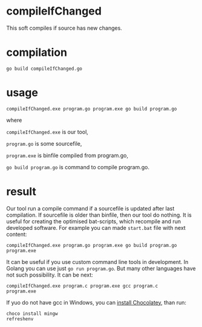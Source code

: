 # compileIfChanged
This soft compiles if source has new changes.
# compilation
`go build compileIfChanged.go`
# usage
`compileIfChanged.exe program.go program.exe go build program.go`

where

`compileIfChanged.exe` is our tool,

`program.go` is some sourcefile,

`program.exe` is binfile compiled from program.go,

`go build program.go` is command to compile program.go.
# result
Our tool run a compile command if a sourcefile is updated after last compilation. If sourcefile is older than binfile, then our tool do nothing. It is useful for creating the optimised bat-scripts, which recompile and run developed software. For example you can made `start.bat` file with next content:

```
compileIfChanged.exe program.go program.exe go build program.go
program.exe
```

It can be useful if you use custom command line tools in development. In Golang you can use just `go run program.go`. But many other languages have not such possibility. It can be next:

```
compileIfChanged.exe program.c program.exe gcc program.c
program.exe
```

If yuo do not have gcc in Windows, you can [install Chocolatey](https://chocolatey.org/install), than run:
```
choco install mingw
refreshenv
```
